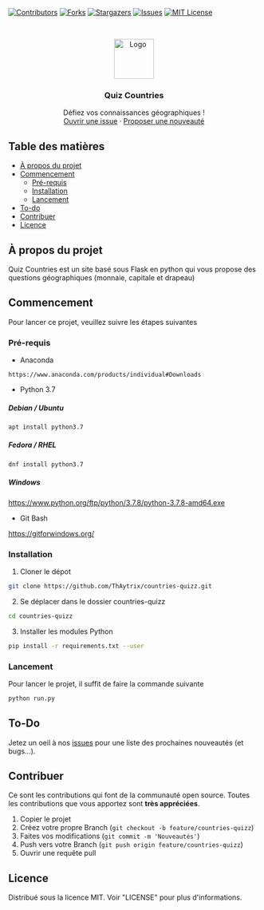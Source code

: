 [![Contributors][contributors-shield]][contributors-url]
[![Forks][forks-shield]][forks-url]
[![Stargazers][stars-shield]][stars-url]
[![Issues][issues-shield]][issues-url]
[![MIT License][license-shield]][license-url]



<!-- PROJECT LOGO -->
<br />
<p align="center">
  <a href="https://github.com/ThAytrix/countries-quizz/">
    <img src="https://i.imgur.com/bN9h072.png" alt="Logo" width="80" height="80">
  </a>

  <h3 align="center">Quiz Countries</h3>

  <p align="center">
    Défiez vos connaissances géographiques !
    <br />
    <a href="https://github.com/ThAytrix/countries-quizz/issues">Ouvrir une issue</a>
    ·
    <a href="https://github.com/ThAytrix/countries-quizz/issues">Proposer une nouveauté</a>
  </p>
</p>



<!-- TABLE OF CONTENTS -->
## Table des matières

* [À propos du projet](#à-propos-du-projet)
* [Commencement](#commencement)
  * [Pré-requis](#pré-requis)
  * [Installation](#installation)
  * [Lancement](#lancement)
* [To-do](#to-do)
* [Contribuer](#contribuer)
* [Licence](#licence)



<!-- ABOUT THE PROJECT -->
## À propos du projet

Quiz Countries est un site basé sous Flask en python qui vous propose des questions géographiques (monnaie, capitale et drapeau)


<!-- GETTING STARTED -->
## Commencement

Pour lancer ce projet, veuillez suivre les étapes suivantes

### Pré-requis

* Anaconda
```
https://www.anaconda.com/products/individual#Downloads
```

* Python 3.7

##### Debian / Ubuntu
```sh
apt install python3.7
```
##### Fedora / RHEL

```sh
dnf install python3.7
```

##### Windows

https://www.python.org/ftp/python/3.7.8/python-3.7.8-amd64.exe


* Git Bash

https://gitforwindows.org/

### Installation
 
1. Cloner le dépot
```sh
git clone https://github.com/ThAytrix/countries-quizz.git
```
2. Se déplacer dans le dossier countries-quizz
```sh
cd countries-quizz
```
3. Installer les modules Python
```sh
pip install -r requirements.txt --user
```
### Lancement
Pour lancer le projet, il suffit de faire la commande suivante
```sh
python run.py
```

<!-- ROADMAP -->
## To-Do

Jetez un oeil à nos [issues](https://github.com/ThAytrix/countries-quizz/issues) pour une liste des prochaines nouveautés (et bugs...).



<!-- CONTRIBUTING -->
## Contribuer

Ce sont les contributions qui font de la communauté open source. Toutes les contributions que vous apportez sont **très appréciées**.

1. Copier le projet
2. Créez votre propre Branch (`git checkout -b feature/countries-quizz`)
3. Faites vos modifications (`git commit -m 'Nouveautés'`)
4. Push vers votre Branch (`git push origin feature/countries-quizz`)
5. Ouvrir une requête pull



<!-- LICENSE -->
## Licence

Distribué sous la licence MIT. Voir "LICENSE" pour plus d'informations.

<!-- MARKDOWN LINKS & IMAGES -->
<!-- https://www.markdownguide.org/basic-syntax/#reference-style-links -->
[contributors-shield]: https://img.shields.io/github/contributors/ThAytrix/countries-quizz.svg?style=flat-square
[contributors-url]: https://github.com/ThAytrix/countries-quizz/graphs/contributors
[forks-shield]: https://img.shields.io/github/forks/ThAytrix/countries-quizz.svg?style=flat-square
[forks-url]: https://github.com/ThAytrix/countries-quizz/network/members
[stars-shield]: https://img.shields.io/github/stars/ThAytrix/countries-quizz.svg?style=flat-square
[stars-url]: https://github.com/ThAytrix/countries-quizz/stargazers
[issues-shield]: https://img.shields.io/github/issues/ThAytrix/countries-quizz.svg?style=flat-square
[issues-url]: https://github.com/ThAytrix/countries-quizz/issues
[license-shield]: https://img.shields.io/github/license/ThAytrix/countries-quizz.svg?style=flat-square
[license-url]: https://github.com/ThAytrix/countries-quizz/blob/master/LICENSE.txt
[product-screenshot]: images/screenshot.png
